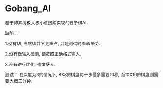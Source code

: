 # Gobang_AI

基于博弈树极大极小值搜索实现的五子棋AI.

缺陷：

  1.没有UI, 当然UI并不是重点, 只是测试时看着难受.

  2.没有做输入检测, 请按照正确格式输入.

  3.没有进行优化, 速度感人.

测试： 在深度为3的情况下, 8X8的棋盘每一步最多需要10秒, 而10X10的棋盘则需要大概三分钟.
